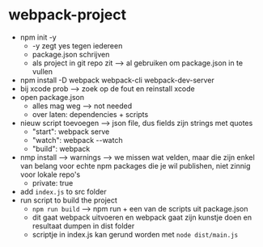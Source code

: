# webpack-project
- npm init -y
    - -y zegt yes tegen iedereen
    - package.json schrijven
    - als project in git repo zit --> al gebruiken om package.json in te vullen
- npm install -D webpack webpack-cli webpack-dev-server
- bij xcode prob --> zoek op de fout en reinstall xcode
- open package.json
    - alles mag weg --> not needed
    - over laten: dependencies + scripts
- nieuw script toevoegen --> json file, dus fields zijn strings met quotes 
  - "start": webpack serve
  - "watch": webpack --watch
  - "build": webpack
- nmp install --> warnings --> we missen wat velden, maar die zijn enkel van belang voor echte npm packages die je wil publishen, niet zinnig voor lokale repo's
  - private: true
- add `index.js` to src folder
- run script to build the project
  - `npm run build` --> npm run + een van de scripts uit package.json
  - dit gaat webpack uitvoeren en webpack gaat zijn kunstje doen en resultaat dumpen in dist folder
  - scriptje in index.js kan gerund worden met `node dist/main.js`
